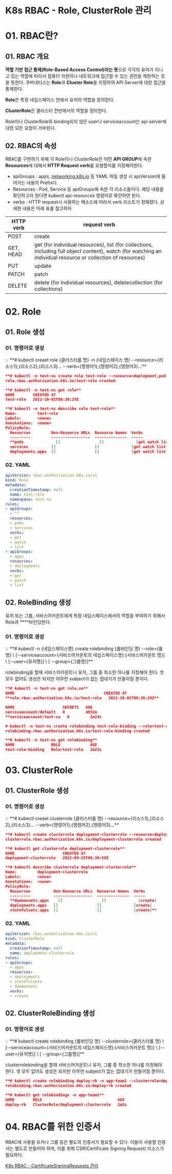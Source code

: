 # K8s RBAC - Role, ClusterRole 관리

# 01. RBAC란?

## 01. RBAC 개요

**역할 기반 접근 통제(Role-Based Access Control)라는 뜻**으로 각각의 유저가 지니고 있는 역할에 따라서 컴퓨터 자원이나 네트워크에 접근할 수 있는 권한을 제한하는 것을 뜻한다. 쿠버네티스는 **Role**과 **Cluster Role**을 지정하여 API Server에 대한 접근을 통제한다.

**Role**은 특정 네임스페이스 안에서 유저의 역할을 정의한다.

**ClusterRole**은 클러스터 전반에서의 역할을 정의한다.

Role이나 ClusterRole와 binding되지 않은 user나 serviceaccount는 api server에 대한 모든 요청이 거부된다.

## 02. RBAC의 속성

RBAC를 구현하기 위해 각 Role이나 ClusterRole은 어떤 **API GROUP**에 속한 **Resources**에 대해서 **HTTP Request verb**를 요쳥할지를 지정해야한다.

- apiGroups : apps, [networking.k8s.io](http://networking.k8s.io) 등 YAML 파일 생성 시 apiVersion에 들어가는 내용의 Prefix다.
- Resources : Pod, Service 등 apiGroups에 속한 각 리소스들이다. 해당 내용을 확인하고자 한다면 kubectl api-resources 명령어로 확인하면 된다.
- verbs : HTTP request시 사용하는 메소드에 따라서 verb 리스트가 정해졌다. 상세한 내용은 아래 표를 참고하자

| HTTP verb | request verb |
| --- | --- |
| POST | create |
| GET, HEAD | get (for individual resources), list (for collections, including full object content), watch (for watching an individual resource or collection of resources) |
| PUT | update |
| PATCH | patch |
| DELETE | delete (for individual resources), deletecollection (for collections) |

# 02. Role

## 01. Role 생성

### 01. 명령어로 생성

<aside>
💡 **# kubectl creaet role {클러스터롤 명} -n {네임스페이스 명} --resource={리소스1},{리소스2},{리소스3}… --verb={명령어1},{명령어2},{명령어3}…**

</aside>

```json
**# kubectl -n test-ns create role test-role --resource=deployment,pod,service --verb=get,watch,list** 
role.rbac.authorization.k8s.io/test-role created

**# kubectl -n test-ns get role**
NAME        CREATED AT
test-role   2022-10-02T08:38:29Z

**# kubectl -n test-ns describe role test-role** 
Name:         test-role
Labels:       <none>
Annotations:  <none>
PolicyRule:
  Resources         Non-Resource URLs  Resource Names  Verbs
  ---------         -----------------  --------------  -----
  **pods              []                 []              [get watch list]
  services          []                 []              [get watch list]
  deployments.apps  []                 []              [get watch list]**
```

### 02. YAML

```yaml
apiVersion: rbac.authorization.k8s.io/v1
kind: Role
metadata:
  creationTimestamp: null
  name: test-role
  namespace: test-ns
rules:
- apiGroups:
  - ""
  resources:
  - pods
  - services
  verbs:
  - get
  - watch
  - list
- apiGroups:
  - apps
  resources:
  - deployments
  verbs:
  - get
  - watch
  - list
```

## 02. RoleBinding 생성

유저 또는 그룹, 서비스어카운트에게 특정 네임스페이스에서의 역할을 부여하기 위해서 Role과 ****바인딩한다.

### 01. 명령어로 생성

<aside>
💡 **# kubectl -n {네임스페이스명} create rolebinding {롤바인딩 명} --role={롤 명} \
[--serviceaccount={서비스어카운트의 네임스페이스명}:{서비스어카운트 명}] \
[--user={유저명}] \
[ --group={그룹명}]**

</aside>

rolebinding을 할때 서비스어카운트나 유저, 그룹 중 최소한 하나를 지정해야 한다. 셋 모두 없어도 생성은 되지만 아무런 subject가 없는 껍데기가 만들어질 뿐이다.

```json
**# kubectl -n test-ns get role,sa**
NAME                                       CREATED AT
**role.rbac.authorization.k8s.io/test-role   2022-10-02T08:38:29Z**

NAME                     SECRETS   AGE
serviceaccount/default   0         4h52m
**serviceaccount/test-sa   0         2m24s

# kubectl -n test-ns create rolebinding test-role-binding --role=test-role --serviceaccount=test-ns:test-sa**
rolebinding.rbac.authorization.k8s.io/test-role-binding created

**# kubectl -n test-ns get rolebinding**
NAME                ROLE             AGE
test-role-binding   Role/test-role   2m23s
```

# 03. ClusterRole

## 01. ClusterRole 생성

### 01. 명령어로 생성

<aside>
💡 **# kubectl creaet clusterrole {클러스터롤 명} --resource={리소스1},{리소스2},{리소스3}… --verb={명령어1},{명령어2},{명령어3}…**

</aside>

```json
**# kubectl create clusterrole deployment-clusterrole --resource=deployment,statefulset,daemonset --verb=create**
clusterrole.rbac.authorization.k8s.io/deployment-clusterrole created

**# kubectl get clusterrole deployment-clusterrole** 
NAME                     CREATED AT
deployment-clusterrole   2022-09-25T06:30:59Z

**# kubectl describe clusterrole deployment-clusterrole** 
Name:         deployment-clusterrole
Labels:       <none>
Annotations:  <none>
PolicyRule:
  Resources          Non-Resource URLs  Resource Names  Verbs
  ---------          -----------------  --------------  -----
  **daemonsets.apps    []                 []              [create]
  deployments.apps   []                 []              [create]
  statefulsets.apps  []                 []              [create]**
```

### 02. YAML

```yaml
apiVersion: rbac.authorization.k8s.io/v1
kind: ClusterRole
metadata:
  creationTimestamp: null
  name: deployment-clusterrole
rules:
- apiGroups:
  - apps
  resources:
  - deployments
  - statefulsets
  - daemonsets
  verbs:
  - create
```

## 02. ClusterRoleBinding 생성

### 01. 명령어로 생성

<aside>
💡 **# kubectl create rolebinding {롤바인딩 명} --clusterrole={클러스터롤 명} \
[--serviceaccount={서비스어카운트의 네임스페이스명}:{서비스어카운트 명}] \
[--user={유저명}] \
[ --group={그룹명}]**

</aside>

clusterrolebinding을 할때 서비스어카운트나 유저, 그룹 중 최소한 하나를 지정해야 한다. 셋 모두 없어도 생성은 되지만 아무런 subject가 없는 껍데기가 만들어질 뿐이다.

```json
**# kubectl create rolebinding deploy-rb -n app-team1 --clusterrole=deployment-clusterrole --serviceaccount=default:cicd-token**
rolebinding.rbac.authorization.k8s.io/deploy-rb created

**# kubectl get rolebindings -n app-team1**
NAME        ROLE                                 AGE
deploy-rb   ClusterRole/deployment-clusterrole   2m2s
```

# 04. RBAC를 위한 인증서

RBAC에 사용될 유저나 그룹 등은 별도의 인증서가 필요할 수 있다. 이들이 사용할 인증서는 별도로 만들어야 하며, 이를 위해 CSR(Certificate Signing Request) 리소스가 필요하다.

[K8s RBAC - CertificateSigningRequests 관리](https://www.notion.so/K8s-RBAC-CertificateSigningRequests-b2b35cb83aa44e35a29189463d3220c4?pvs=21)
